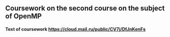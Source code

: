 ## Coursework on the second course on the subject of OpenMP

#### Text of coursework https://cloud.mail.ru/public/CV7j/DfJnKenFs